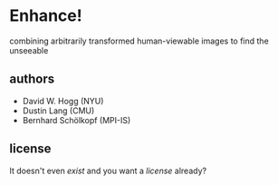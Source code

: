 Enhance!
========

combining arbitrarily transformed human-viewable images to find the unseeable

authors
-------
* David W. Hogg (NYU)
* Dustin Lang (CMU)
* Bernhard Schölkopf (MPI-IS)

license
-------
It doesn't even *exist* and you want a *license* already?
